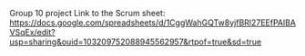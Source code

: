 Group 10 project
Link to the Scrum sheet:
https://docs.google.com/spreadsheets/d/1CggWahGQTw8yjfBRl27EEfPAlBAVSqEx/edit?usp=sharing&ouid=103209752088945562957&rtpof=true&sd=true
